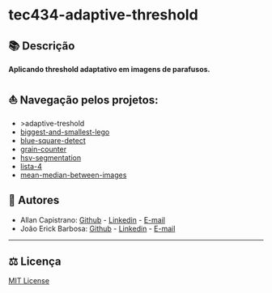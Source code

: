 # tec434-adaptive-threshold

## 📚 Descrição ##
**Aplicando threshold adaptativo em imagens de parafusos.**

## ⛵ Navegação pelos projetos:
- \>adaptive-treshold
- [biggest-and-smallest-lego](../biggest-and-smallest-lego/)
- [blue-square-detect](../blue-square-detect/)
- [grain-counter](../grain-counter/)
- [hsv-segmentation](../hsv-segmentation)
- [lista-4](../lista-4)
- [mean-median-between-images](../mean-median-between-images)

## 📌 Autores ##
- Allan Capistrano: [Github](https://github.com/AllanCapistrano) - [Linkedin](https://www.linkedin.com/in/allancapistrano/) - [E-mail](https://mail.google.com/mail/u/0/?view=cm&fs=1&tf=1&source=mailto&to=asantos@ecomp.uefs.br)
- João Erick Barbosa: [Github](https://github.com/JoaoErick) - [Linkedin](https://www.linkedin.com/in/joão-erick-barbosa-9050801b0/) - [E-mail](https://mail.google.com/mail/u/0/?view=cm&fs=1&tf=1&source=mailto&to=jsilva@ecomp.uefs.br)

------------

## ⚖️ Licença ##
[MIT License](../LICENSE)
